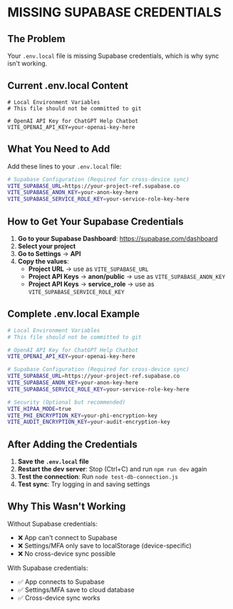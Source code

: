# MISSING SUPABASE CREDENTIALS

## The Problem
Your `.env.local` file is missing Supabase credentials, which is why sync isn't working.

## Current .env.local Content
```
# Local Environment Variables
# This file should not be committed to git

# OpenAI API Key for ChatGPT Help Chatbot
VITE_OPENAI_API_KEY=your-openai-key-here
```

## What You Need to Add

Add these lines to your `.env.local` file:

```bash
# Supabase Configuration (Required for cross-device sync)
VITE_SUPABASE_URL=https://your-project-ref.supabase.co
VITE_SUPABASE_ANON_KEY=your-anon-key-here
VITE_SUPABASE_SERVICE_ROLE_KEY=your-service-role-key-here
```

## How to Get Your Supabase Credentials

1. **Go to your Supabase Dashboard**: https://supabase.com/dashboard
2. **Select your project**
3. **Go to Settings** → **API**
4. **Copy the values**:
   - **Project URL** → use as `VITE_SUPABASE_URL`
   - **Project API Keys** → **anon/public** → use as `VITE_SUPABASE_ANON_KEY`
   - **Project API Keys** → **service_role** → use as `VITE_SUPABASE_SERVICE_ROLE_KEY`

## Complete .env.local Example

```bash
# Local Environment Variables
# This file should not be committed to git

# OpenAI API Key for ChatGPT Help Chatbot
VITE_OPENAI_API_KEY=your-openai-key-here

# Supabase Configuration (Required for cross-device sync)
VITE_SUPABASE_URL=https://your-project-ref.supabase.co
VITE_SUPABASE_ANON_KEY=your-anon-key-here
VITE_SUPABASE_SERVICE_ROLE_KEY=your-service-role-key-here

# Security (Optional but recommended)
VITE_HIPAA_MODE=true
VITE_PHI_ENCRYPTION_KEY=your-phi-encryption-key
VITE_AUDIT_ENCRYPTION_KEY=your-audit-encryption-key
```

## After Adding the Credentials

1. **Save the `.env.local` file**
2. **Restart the dev server**: Stop (Ctrl+C) and run `npm run dev` again
3. **Test the connection**: Run `node test-db-connection.js`
4. **Test sync**: Try logging in and saving settings

## Why This Wasn't Working

Without Supabase credentials:
- ❌ App can't connect to Supabase
- ❌ Settings/MFA only save to localStorage (device-specific)
- ❌ No cross-device sync possible

With Supabase credentials:
- ✅ App connects to Supabase
- ✅ Settings/MFA save to cloud database
- ✅ Cross-device sync works
